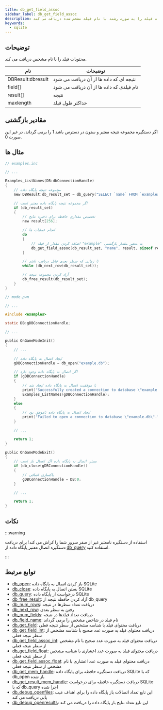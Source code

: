 ```yaml
---
title: db_get_field_assoc
sidebar_label: db_get_field_assoc
description: محتویات فیلد را به صورت رشته با نام فیلد مشخص شده دریافت می کند.
keywords:
  - sqlite
---
```


<LowercaseNote />

## توضیحات

محتویات فیلد را با نام مشخص دریافت می کند.

| نام              | توضیحات                        |
| ----------------- | ---------------------------------- |
| DBResult:dbresult | نتیجه ای که داده ها از آن دریافت می شود    |
| field[]           | نام فیلدی که داده ها از آن دریافت می شود |
| result[]          | نتیجه                         |
| maxlength         | حداکثر طول فیلد        |

## مقادیر بازگشتی

اگر دستگیره مجموعه نتیجه معتبر و ستون در دسترس باشد 1 را برمی گرداند، در غیر این صورت 0.

## مثال ها

```c
// examples.inc

// ...

Examples_ListNames(DB:dbConnectionHandle)
{
    // مجموعه نتیجه پایگاه داده
    new DBResult:db_result_set = db_query("SELECT `name` FROM `examples`");

    // اگر مجموعه نتیجه پایگاه داده معتبر است
    if (db_result_set)
    {
        // تخصیص مقداری حافظه برای ذخیره نتایج
        new result[256];

        // انجام عملیات ها
        do
        {
            // اضافه کردن مقدار از فیلد "example" به متغیر مقدار بازگشتی
            db_get_field_assoc(db_result_set, "name", result, sizeof result);
        }

        // تا زمانی که سطر بعدی قابل دریافت باشد
        while (db_next_row(db_result_set));

        // آزاد کردن مجموعه نتیجه
        db_free_result(db_result_set);
    }
}
```

```c
// mode.pwn

// ...

#include <examples>

static DB:gDBConnectionHandle;

// ...

public OnGameModeInit()
{
    // ...

    // ایجاد اتصال به پایگاه داده
    gDBConnectionHandle = db_open("example.db");

    // اگر اتصال به پایگاه داده وجود دارد
    if (gDBConnectionHandle)
    {
        // با موفقیت اتصال به پایگاه داده ایجاد شد
        print("Successfully created a connection to database \"example.db\".");
        Examples_ListNames(gDBConnectionHandle);
    }
    else
    {
        // ایجاد اتصال به پایگاه داده ناموفق بود
        print("Failed to open a connection to database \"example.db\".");
    }

    // ...

    return 1;
}

public OnGameModeExit()
{
    // بستن اتصال به پایگاه داده اگر اتصال باز است
    if (db_close(gDBConnectionHandle))
    {
        // پاکسازی اضافی
        gDBConnectionHandle = DB:0;
    }

    // ...

    return 1;
}
```

## نکات

:::warning

استفاده از دستگیره نامعتبر غیر از صفر سرور شما را کراش می کند! برای دریافت دستگیره اتصال معتبر پایگاه داده از [db_query](db_query) استفاده کنید.

:::

## توابع مرتبط

- [db_open](db_open): باز کردن اتصال به پایگاه داده SQLite
- [db_close](db_close): بستن اتصال به پایگاه داده SQLite
- [db_query](db_query): درخواست از پایگاه داده SQLite
- [db_free_result](db_free_result): آزاد کردن حافظه نتیجه از db_query
- [db_num_rows](db_num_rows): دریافت تعداد سطرها در نتیجه
- [db_next_row](db_next_row): رفتن به سطر بعدی
- [db_num_fields](db_num_fields): دریافت تعداد فیلدها در نتیجه
- [db_field_name](db_field_name): نام فیلد در شاخص مشخص را برمی گرداند
- [db_get_field](db_get_field): دریافت محتوای فیلد با شناسه مشخص از سطر نتیجه فعلی
- [db_get_field_int](db_get_field_int): دریافت محتوای فیلد به صورت عدد صحیح با شناسه مشخص از سطر نتیجه فعلی
- [db_get_field_assoc_int](db_get_field_assoc_int): دریافت محتوای فیلد به صورت عدد صحیح با نام مشخص از سطر نتیجه فعلی
- [db_get_field_float](db_get_field_float): دریافت محتوای فیلد به صورت عدد اعشاری با شناسه مشخص از سطر نتیجه فعلی
- [db_get_field_assoc_float](db_get_field_assoc_float): دریافت محتوای فیلد به صورت عدد اعشاری با نام مشخص از سطر نتیجه فعلی
- [db_get_mem_handle](db_get_mem_handle): دریافت دستگیره حافظه برای پایگاه داده SQLite که با db_open باز شده
- [db_get_result_mem_handle](db_get_result_mem_handle): دریافت دستگیره حافظه برای درخواست SQLite که با db_query اجرا شده
- [db_debug_openfiles](db_debug_openfiles): این تابع تعداد اتصالات باز پایگاه داده را برای اهداف عیب یابی دریافت می کند
- [db_debug_openresults](db_debug_openresults): این تابع تعداد نتایج باز پایگاه داده را دریافت می کند